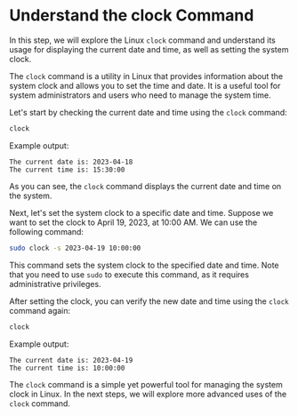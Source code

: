# Understand the clock Command

In this step, we will explore the Linux `clock` command and understand its usage for displaying the current date and time, as well as setting the system clock.

The `clock` command is a utility in Linux that provides information about the system clock and allows you to set the time and date. It is a useful tool for system administrators and users who need to manage the system time.

Let's start by checking the current date and time using the `clock` command:

```bash
clock
```

Example output:

```
The current date is: 2023-04-18
The current time is: 15:30:00
```

As you can see, the `clock` command displays the current date and time on the system.

Next, let's set the system clock to a specific date and time. Suppose we want to set the clock to April 19, 2023, at 10:00 AM. We can use the following command:

```bash
sudo clock -s 2023-04-19 10:00:00
```

This command sets the system clock to the specified date and time. Note that you need to use `sudo` to execute this command, as it requires administrative privileges.

After setting the clock, you can verify the new date and time using the `clock` command again:

```bash
clock
```

Example output:

```
The current date is: 2023-04-19
The current time is: 10:00:00
```

The `clock` command is a simple yet powerful tool for managing the system clock in Linux. In the next steps, we will explore more advanced uses of the `clock` command.
